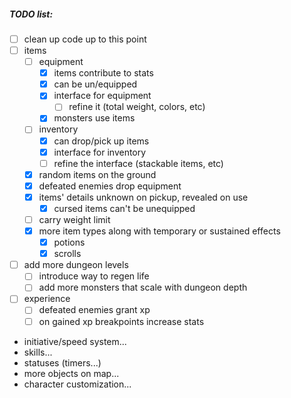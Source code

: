 ##### TODO list:
- [ ] clean up code up to this point
- [ ] items
  - [ ] equipment
    - [x] items contribute to stats
    - [x] can be un/equipped
    - [x] interface for equipment
      - [ ] refine it (total weight, colors, etc)
    - [x] monsters use items
  - [ ] inventory
    - [x] can drop/pick up items
    - [x] interface for inventory
    - [ ] refine the interface  (stackable items, etc)
  - [x] random items on the ground
  - [x] defeated enemies drop equipment
  - [x] items' details unknown on pickup, revealed on use
    - [x] cursed items can't be unequipped
  - [ ] carry weight limit
  - [x] more item types along with temporary or sustained effects
    - [x] potions
    - [x] scrolls
- [ ] add more dungeon levels
  - [ ] introduce way to regen life
  - [ ] add more monsters that scale with dungeon depth
- [ ] experience
  - [ ] defeated enemies grant xp
  - [ ] on gained xp breakpoints increase stats
- initiative/speed system...
- skills...
- statuses (timers...)
- more objects on map...
- character customization...
